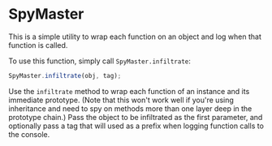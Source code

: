 # SpyMaster
This is a simple utility to wrap each function on an object and log when that function is called.

To use this function, simply call `SpyMaster.infiltrate`:

```javascript
SpyMaster.infiltrate(obj, tag);
```

Use the `infiltrate` method to wrap each function of an instance and its immediate prototype. (Note that this won't work well if you're using inheritance and need to spy on methods more than one layer deep in the prototype chain.) Pass the object to be infiltrated as the first parameter, and optionally pass a tag that will used as a prefix when logging function calls to the console.
